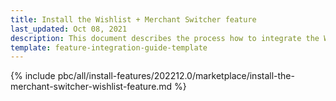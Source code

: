 ```yaml
---
title: Install the Wishlist + Merchant Switcher feature
last_updated: Oct 08, 2021
description: This document describes the process how to integrate the Wishlist + Merchant Switcher feature into a Spryker project.
template: feature-integration-guide-template
---
```


{% include pbc/all/install-features/202212.0/marketplace/install-the-merchant-switcher-wishlist-feature.md %} <!-- To edit, see /_includes/pbc/all/install-features/202212.0/marketplace/install-the-merchant-switcher-wishlist-feature.md -->
